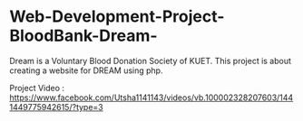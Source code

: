 # Web-Development-Project-BloodBank-Dream-
Dream is a Voluntary Blood Donation Society of KUET. This project is about creating a website for DREAM using php.

Project Video : https://www.facebook.com/Utsha1141143/videos/vb.100002328207603/1441449775942615/?type=3
